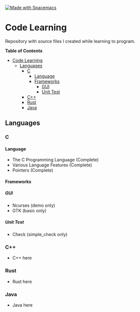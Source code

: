<a href="http://spacemacs.org"><img src="https://cdn.rawgit.com/syl20bnr/spacemacs/442d025779da2f62fc86c2082703697714db6514/assets/spacemacs-badge.svg" alt="Made with Spacemacs"></a>

# Code Learning

Repository with source files I created while learning to program.

<!-- markdown-toc start - Don't edit this section. Run M-x markdown-toc-generate-toc again -->
**Table of Contents**

- [Code Learning](#code-learning)
    - [Languages](#languages)
        - [C](#c)
            - [Language](#language)
            - [Frameworks](#frameworks)
                - [GUI](#gui)
                - [Unit Test](#unit-test)
        - [C++](#c)
        - [Rust](#rust)
        - [Java](#java)

<!-- markdown-toc end -->

## Languages ##

### C ###

#### Language ####

* The C Programming Language (Complete)
* Various Language Features (Complete)
* Pointers (Complete)

#### Frameworks ####

##### GUI #####

* Ncurses (demo only)
* GTK (basic only)

##### Unit Test #####

* Check (simple_check only)

### C++ ###
* C++ here

### Rust ###

* Rust here

### Java ###

* Java here

